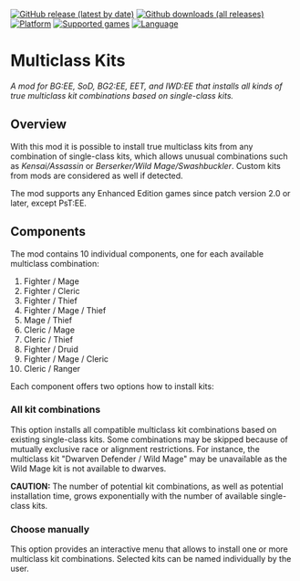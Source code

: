 [![GitHub release (latest by date)](https://img.shields.io/github/v/release/Argent77/A7-MultiKits?color=darkred&include_prereleases&label=latest%20release)](https://github.com/Argent77/A7-MultiKits/releases/latest)
[![Github downloads (all releases)](https://img.shields.io/github/downloads/Argent77/A7-MultiKits/total.svg?color=gold)](https://github.com/Argent77/A7-MultiKits/releases)
[![Platform](https://img.shields.io/static/v1?label=platform&message=Windows%20%7C%20macOS%20%7C%20Linux%20%7C%20Project%20Infinity&color=informational)](https://github.com/Argent77/A7-MultiKits/releases/latest)
[![Supported games](https://img.shields.io/static/v1?label=supported%20games&message=BG%3AEE%20%7C%20SoD%20%7C%20BG2%3AEE%20%7C%20EET%20%7C%20IWD%3AEE&color=indigo)](https://github.com/Argent77/A7-MultiKits)
[![Language](https://img.shields.io/static/v1?label=language&message=English%20%7C%20German&color=limegreen)](https://github.com/Argent77/A7-MultiKits)

# Multiclass Kits
*A mod for BG:EE, SoD, BG2:EE, EET, and IWD:EE that installs all kinds of true multiclass kit combinations based on single-class kits.*

<!--
[![Beamdog Forums](https://img.shields.io/static/v1?label=Discussion&message=Beamdog%20Forums&color=444&labelColor=eee&style=for-the-badge)](https://forums.beamdog.com/ "Beamdog Forums")
&nbsp;&nbsp;
[![G3 Forums](https://img.shields.io/static/v1?label=Discussion&message=G3%20Forums&color=3b45a3&labelColor=eee&style=for-the-badge)](https://www.gibberlings3.net/forums/ "The Gibberlings Three Forums")
-->

## Overview

With this mod it is possible to install true multiclass kits from any combination of single-class kits, which allows unusual combinations such as *Kensai/Assassin* or *Berserker/Wild Mage/Swashbuckler*. Custom kits from mods are considered as well if detected.

The mod supports any Enhanced Edition games since patch version 2.0 or later, except PsT:EE.

## Components

The mod contains 10 individual components, one for each available multiclass combination:
1. Fighter / Mage
1. Fighter / Cleric
1. Fighter / Thief
1. Fighter / Mage / Thief
1. Mage / Thief
1. Cleric / Mage
1. Cleric / Thief
1. Fighter / Druid
1. Fighter / Mage / Cleric
1. Cleric / Ranger

Each component offers two options how to install kits:

### All kit combinations

This option installs all compatible multiclass kit combinations based on existing single-class kits. Some combinations may be skipped because of mutually exclusive race or alignment restrictions. For instance, the multiclass kit "Dwarven Defender / Wild Mage" may be unavailable as the Wild Mage kit is not available to dwarves.

**CAUTION:** The number of potential kit combinations, as well as potential installation time, grows exponentially with the number of available single-class kits.

### Choose manually

This option provides an interactive menu that allows to install one or more multiclass kit combinations. Selected kits can be named individually by the user.
